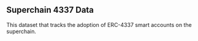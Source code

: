 ## Superchain 4337 Data

This dataset that tracks the adoption of ERC-4337 smart accounts on the superchain.
